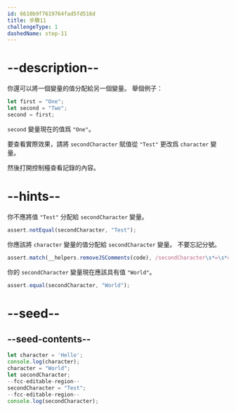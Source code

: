 ```yaml
---
id: 6610b9f7619764fad5fd516d
title: 步驟11
challengeType: 1
dashedName: step-11
---
```


# --description--

你還可以將一個變量的值分配給另一個變量。 舉個例子：

```js
let first = "One";
let second = "Two";
second = first;
```

`second` 變量現在的值爲 `"One"`。

要查看實際效果，請將 `secondCharacter` 賦值從 `"Test"` 更改爲 `character` 變量。

然後打開控制檯查看記錄的內容。

# --hints--

你不應將值 `"Test"` 分配給 `secondCharacter` 變量。

```js
assert.notEqual(secondCharacter, "Test");
```

你應該將 `character` 變量的值分配給 `secondCharacter` 變量。 不要忘記分號。

```js
assert.match(__helpers.removeJSComments(code), /secondCharacter\s*=\s*character;/);
```

你的 `secondCharacter` 變量現在應該具有值 `"World"`。


```js
assert.equal(secondCharacter, "World");
```

# --seed--

## --seed-contents--

```js
let character = 'Hello';
console.log(character);
character = "World";
let secondCharacter;
--fcc-editable-region--
secondCharacter = "Test";
--fcc-editable-region--
console.log(secondCharacter);
```
